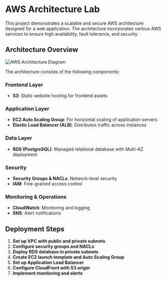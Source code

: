 # AWS Architecture Lab

This project demonstrates a scalable and secure AWS architecture designed for a web application. The architecture incorporates various AWS services to ensure high availability, fault tolerance, and security.

## Architecture Overview

![AWS Architecture Diagram](https://miro.medium.com/max/1400/1*3v8k5K1_7Y9Q5Q5Q5Q5Q5Q.png)

The architecture consists of the following components:

### Frontend Layer
- **S3**: Static website hosting for frontend assets

### Application Layer
- **EC2 Auto Scaling Group**: For horizontal scaling of application servers
- **Elastic Load Balancer (ALB)**: Distributes traffic across instances

### Data Layer
- **RDS (PostgreSQL)**: Managed relational database with Multi-AZ deployment
  
### Security
- **Security Groups & NACLs**: Network-level security
- **IAM**: Fine-grained access control

### Monitoring & Operations
- **CloudWatch**: Monitoring and logging
- **SNS**: Alert notifications

## Deployment Steps

1. **Set up VPC with public and private subnets**
2. **Configure security groups and NACLs**
3. **Deploy RDS database in private subnets**
4. **Create EC2 launch template and Auto Scaling Group**
5. **Set up Application Load Balancer**
6. **Configure CloudFront with S3 origin**
7. **Implement monitoring and alerts**
